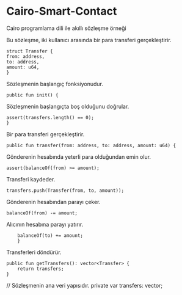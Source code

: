 # Cairo-Smart-Contact
Cairo programlama dili ile akıllı sözleşme örneği

Bu sözleşme, iki kullanıcı arasında bir para transferi gerçekleştirir.

    struct Transfer {
    from: address,
    to: address,
    amount: u64,
    }

Sözleşmenin başlangıç fonksiyonudur.
   
    public fun init() {

Sözleşmenin başlangıçta boş olduğunu doğrular.
    
    assert(transfers.length() == 0);
    }

 Bir para transferi gerçekleştirir.
 
    public fun transfer(from: address, to: address, amount: u64) {

Gönderenin hesabında yeterli para olduğundan emin olur.

    assert(balanceOf(from) >= amount);

Transferi kaydeder.

    transfers.push(Transfer(from, to, amount));

Gönderenin hesabından parayı çeker.

    balanceOf(from) -= amount;

Alıcının hesabına parayı yatırır.

        balanceOf(to) += amount;
        }

Transferleri döndürür.

    public fun getTransfers(): vector<Transfer> {
        return transfers;
    }

// Sözleşmenin ana veri yapısıdır.
    private var transfers: vector<Transfer>;
